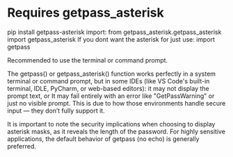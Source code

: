 # Requires getpass_asterisk
pip install getpass-asterisk
import:
from getpass_asterisk.getpass_asterisk import getpass_asterisk
If you dont want the asterisk for just use:
import getpass

Recommended to use the terminal or command prompt.

The getpass() or getpass_asterisk() function works perfectly in a system terminal or command prompt,
but in some IDEs (like VS Code's built-in terminal, IDLE, PyCharm, or web-based editors):
it may not display the prompt text, or
It may fail entirely with an error like "GetPassWarning" or just no visible prompt.
This is due to how those environments handle secure input — they don’t fully support it.

It is important to note the security implications when choosing to display asterisk masks, as it reveals the length of the password.
For highly sensitive applications, the default behavior of getpass (no echo) is generally preferred.
